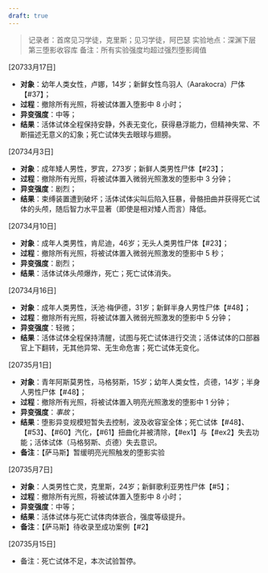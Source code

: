 ```yaml
---
draft: true
---
```


> 记录者：首席见习学徒，克里斯；见习学徒，阿巴瑟
> 实验地点：深渊下层第三堕影收容库
> 备注：所有实验强度均超过强烈堕影阈值

[20733月17日] 
* **对象**：幼年人类女性，卢娜，14岁；新鲜女性鸟羽人（Aarakocra）尸体【#37】；
* **过程**：撤除所有光照，将被试体置入堕影中 8 小时；
* **异变强度**：中等；
* **结果**：活体试体全程保持安静，外表无变化，获得悬浮能力，但精神失常、不断描述无意义的幻象；死亡试体失去眼球与翅膀。

[20734月3日] 
* **对象**：成年矮人男性，罗宾，273岁；新鲜人类男性尸体【#23】；
* **过程**：撤除所有光照，将被试体置入微弱光照激发的堕影中 3 分钟；
* **异变强度**：剧烈；
* **结果**：束缚装置遭到破坏；活体试体尖叫后陷入狂暴，骨骼扭曲并获得死亡试体的头颅，随后智力水平显著（即使是相对矮人而言）降低。

[20734月10日] 
* **对象**：成年人类男性，肯尼迪，46岁；无头人类男性尸体【#23】；
* **过程**：撤除所有光照，将被试体置入微弱光照激发的堕影中 5 秒；
* **异变强度**：剧烈；
* **结果**：活体试体头颅爆炸，死亡；死亡试体消失。

[20734月16日] 
* **对象**：成年人类男性，沃池·梅伊德，31岁；新鲜半身人男性尸体【#48】；
* **过程**：撤除所有光照，将被试体置入微弱光照激发的堕影中 5 分钟；
* **异变强度**：轻微；
* **结果**：活体试体全程保持清醒，试图与死亡试体进行交流；活体试体的口部器官上下翻转，无其他异常、无生命危害；死亡试体无变化。

[20735月1日] 
* **对象**：青年阿斯莫男性，马格努斯，15岁；幼年人类女性，贞德，14岁；半身人男性尸体【#48】；
* **过程**：撤除所有光照，将被试体置入明亮光照激发的堕影中 1 分钟；
* **异变强度**：*事故*；
* **结果**：堕影异变规模短暂失去控制，波及收容室全体；死亡试体【#48】、【#53】、【#60】汽化，【#61】扭曲化并被清除，【#ex1】与【#ex2】失去功能；活体试体（马格努斯、贞德）失去意识。
* **备注**：【萨马斯】暂缓明亮光照触发的堕影实验

[20735月7日] 
* **对象**：人类男性亡灵，克里斯，24岁；新鲜歌利亚男性尸体【#5】；
* **过程**：撤除所有光照，将被试体置入堕影中 8 小时；
* **异变强度**：中等；
* **结果**：活体试体与死亡试体肉体嵌合，强度等级提升。
* **备注**：【萨马斯】待收录至成功案例【#2】

[20735月15日] 
* 备注：死亡试体不足，本次试验暂停。


